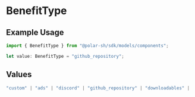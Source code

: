 # BenefitType

## Example Usage

```typescript
import { BenefitType } from "@polar-sh/sdk/models/components";

let value: BenefitType = "github_repository";
```

## Values

```typescript
"custom" | "ads" | "discord" | "github_repository" | "downloadables" | "license_keys"
```